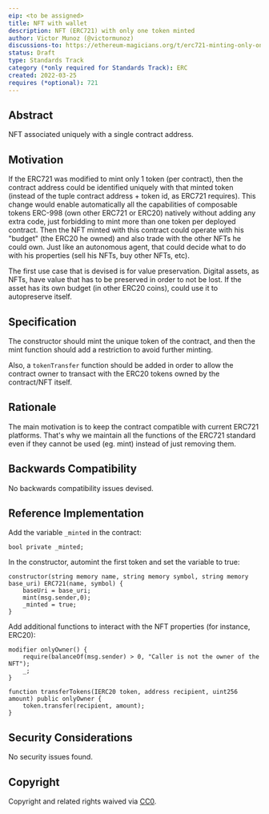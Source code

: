 ```yaml
---
eip: <to be assigned>
title: NFT with wallet
description: NFT (ERC721) with only one token minted
author: Victor Munoz (@victormunoz)
discussions-to: https://ethereum-magicians.org/t/erc721-minting-only-one-token/8602/2
status: Draft
type: Standards Track
category (*only required for Standards Track): ERC
created: 2022-03-25
requires (*optional): 721
---
```


## Abstract
NFT associated uniquely with a single contract address.

## Motivation
If the ERC721 was modified to mint only 1 token (per contract), then the contract address could be identified uniquely with that minted token (instead of the tuple contract address + token id, as ERC721 requires).
This change would enable automatically all the capabilities of composable tokens ERC-998 (own other ERC721 or ERC20) natively without adding any extra code, just forbidding to mint more than one token per deployed contract.
Then the NFT minted with this contract could operate with his "budget" (the ERC20 he owned) and also trade with the other NFTs he could own. Just like an autonomous agent, that could decide what to do with his properties (sell his NFTs, buy other NFTs, etc).

The first use case that is devised is for value preservation. Digital assets, as NFTs, have value that has to be preserved in order to not be lost. If the asset has its own budget (in other ERC20 coins), could use it to autopreserve itself.

## Specification
The constructor should mint the unique token of the contract, and then the mint function should add a restriction to avoid further minting.

Also, a `tokenTransfer` function should be added in order to allow the contract owner to transact with the ERC20 tokens owned by the contract/NFT itself.

## Rationale
The main motivation is to keep the contract compatible with current ERC721 platforms. That's why we maintain all the functions of the ERC721 standard even if they cannot be used (eg. mint) instead of just removing them.

## Backwards Compatibility
No backwards compatibility issues devised.

## Reference Implementation
Add the variable `_minted` in the contract:

    bool private _minted;

In the constructor, automint the first token and set the variable to true:

    constructor(string memory name, string memory symbol, string memory base_uri) ERC721(name, symbol) {
        baseUri = base_uri;
        mint(msg.sender,0);
        _minted = true;
    }

Add additional functions to interact with the NFT properties (for instance, ERC20):

    modifier onlyOwner() {
        require(balanceOf(msg.sender) > 0, "Caller is not the owner of the NFT");
        _;
    }

    function transferTokens(IERC20 token, address recipient, uint256 amount) public onlyOwner {
        token.transfer(recipient, amount);
    }


## Security Considerations
No security issues found.

## Copyright
Copyright and related rights waived via [CC0](https://creativecommons.org/publicdomain/zero/1.0/).
